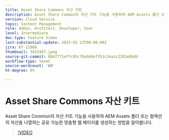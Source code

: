 ```yaml
---
title: Asset Share Commons 자산 키트
description: Asset Share Common의 자산 키트 기능을 사용하여 AEM Assets 폴더 또는 컬렉션의 자산을 나열하는 공유 가능한 맞춤형 웹 페이지를 생성하는 방법을 알아봅니다.
version: Cloud Service
topic: Content Management
role: Admin, Architect, Developer, User
level: Intermediate
doc-type: Feature Video
last-substantial-update: 2023-02-13T00:00:00Z
jira: KT-11868
thumbnail: 3415467.jpeg
source-git-commit: 8bb7771effc95c70a9ddeffb1c54a1c2282e06dd
workflow-type: tm+mt
source-wordcount: '60'
ht-degree: 0%

---
```



# Asset Share Commons 자산 키트

Asset Share Common의 자산 키트 기능을 사용하여 AEM Assets 폴더 또는 컬렉션의 자산을 나열하는 공유 가능한 맞춤형 웹 페이지를 생성하는 방법을 알아봅니다.

>[!VIDEO](https://video.tv.adobe.com/v/3415467/?quality=12&learn=on)
